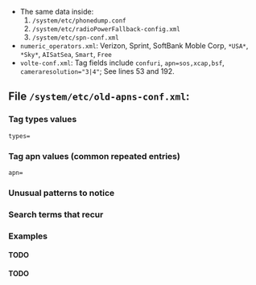 * The same data inside:	
  1. `/system/etc/phonedump.conf`
  2. `/system/etc/radioPowerFallback-config.xml`
  3. `/system/etc/spn-conf.xml`
* `numeric_operators.xml`: Verizon, Sprint, SoftBank Moble Corp, `*USA*`, `*Sky*`, `AISatSea`, `Smart`, `Free`
* `volte-conf.xml`: Tag fields include `confuri`, `apn=sos,xcap,bsf`, `cameraresolution="3|4"`; See lines 53 and 192. 

## File `/system/etc/old-apns-conf.xml`:

### Tag types values 

`types=`

### Tag apn values (common repeated entries)

`apn=`


### Unusual patterns to notice


### Search terms that recur 


### Examples

#### TODO 

#### TODO 